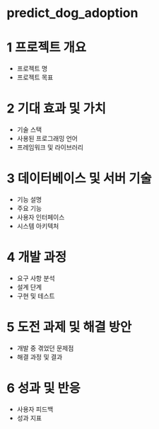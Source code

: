 # predict_dog_adoption


# 1 프로젝트 개요
- 프로젝트 명
- 프로젝트 목표

# 2 기대 효과 및 가치
- 기술 스택
- 사용된 프로그래밍 언어
- 프레임워크 및 라이브러리

# 3 데이터베이스 및 서버 기술
- 기능 설명
- 주요 기능
- 사용자 인터페이스
- 시스템 아키텍처

# 4 개발 과정
- 요구 사항 분석
- 설계 단계
- 구현 및 테스트

# 5 도전 과제 및 해결 방안
- 개발 중 겪었던 문제점
- 해결 과정 및 결과

# 6 성과 및 반응
- 사용자 피드백
- 성과 지표
